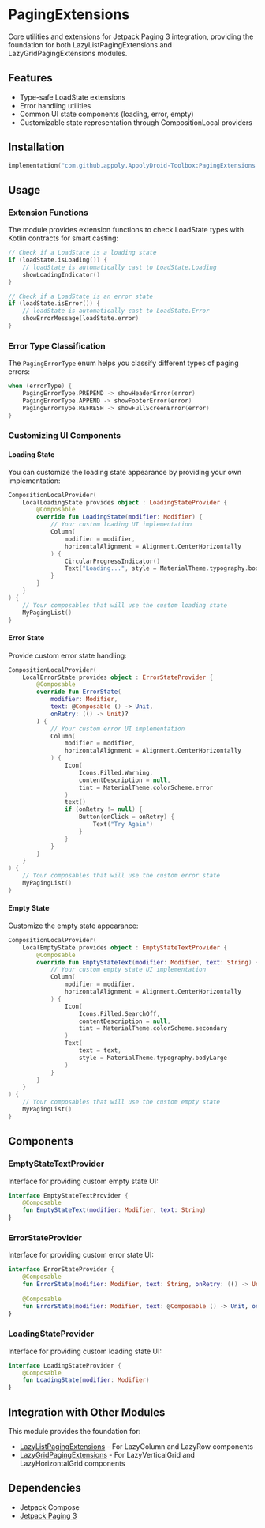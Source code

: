 # PagingExtensions

Core utilities and extensions for Jetpack Paging 3 integration, providing the foundation for both LazyListPagingExtensions and LazyGridPagingExtensions modules.

## Features

- Type-safe LoadState extensions
- Error handling utilities
- Common UI state components (loading, error, empty)
- Customizable state representation through CompositionLocal providers

## Installation

```gradle.kts
implementation("com.github.appoly.AppolyDroid-Toolbox:PagingExtensions:1.0.20-rc05")
```

## Usage

### Extension Functions

The module provides extension functions to check LoadState types with Kotlin contracts for smart casting:

```kotlin
// Check if a LoadState is a loading state
if (loadState.isLoading()) {
    // loadState is automatically cast to LoadState.Loading
    showLoadingIndicator()
}

// Check if a LoadState is an error state
if (loadState.isError()) {
    // loadState is automatically cast to LoadState.Error
    showErrorMessage(loadState.error)
}
```

### Error Type Classification

The `PagingErrorType` enum helps you classify different types of paging errors:

```kotlin
when (errorType) {
    PagingErrorType.PREPEND -> showHeaderError(error)
    PagingErrorType.APPEND -> showFooterError(error)
    PagingErrorType.REFRESH -> showFullScreenError(error)
}
```

### Customizing UI Components

#### Loading State

You can customize the loading state appearance by providing your own implementation:

```kotlin
CompositionLocalProvider(
    LocalLoadingState provides object : LoadingStateProvider {
        @Composable
        override fun LoadingState(modifier: Modifier) {
            // Your custom loading UI implementation
            Column(
                modifier = modifier,
                horizontalAlignment = Alignment.CenterHorizontally
            ) {
                CircularProgressIndicator()
                Text("Loading...", style = MaterialTheme.typography.bodySmall)
            }
        }
    }
) {
    // Your composables that will use the custom loading state
    MyPagingList()
}
```

#### Error State

Provide custom error state handling:

```kotlin
CompositionLocalProvider(
    LocalErrorState provides object : ErrorStateProvider {
        @Composable
        override fun ErrorState(
            modifier: Modifier,
            text: @Composable () -> Unit,
            onRetry: (() -> Unit)?
        ) {
            // Your custom error UI implementation
            Column(
                modifier = modifier,
                horizontalAlignment = Alignment.CenterHorizontally
            ) {
                Icon(
                    Icons.Filled.Warning,
                    contentDescription = null,
                    tint = MaterialTheme.colorScheme.error
                )
                text()
                if (onRetry != null) {
                    Button(onClick = onRetry) {
                        Text("Try Again")
                    }
                }
            }
        }
    }
) {
    // Your composables that will use the custom error state
    MyPagingList()
}
```

#### Empty State

Customize the empty state appearance:

```kotlin
CompositionLocalProvider(
    LocalEmptyState provides object : EmptyStateTextProvider {
        @Composable
        override fun EmptyStateText(modifier: Modifier, text: String) {
            // Your custom empty state UI implementation
            Column(
                modifier = modifier,
                horizontalAlignment = Alignment.CenterHorizontally
            ) {
                Icon(
                    Icons.Filled.SearchOff,
                    contentDescription = null,
                    tint = MaterialTheme.colorScheme.secondary
                )
                Text(
                    text = text,
                    style = MaterialTheme.typography.bodyLarge
                )
            }
        }
    }
) {
    // Your composables that will use the custom empty state
    MyPagingList()
}
```

## Components

### EmptyStateTextProvider

Interface for providing custom empty state UI:

```kotlin
interface EmptyStateTextProvider {
    @Composable
    fun EmptyStateText(modifier: Modifier, text: String)
}
```

### ErrorStateProvider

Interface for providing custom error state UI:

```kotlin
interface ErrorStateProvider {
    @Composable
    fun ErrorState(modifier: Modifier, text: String, onRetry: (() -> Unit)?)
    
    @Composable
    fun ErrorState(modifier: Modifier, text: @Composable () -> Unit, onRetry: (() -> Unit)?)
}
```

### LoadingStateProvider

Interface for providing custom loading state UI:

```kotlin
interface LoadingStateProvider {
    @Composable
    fun LoadingState(modifier: Modifier)
}
```

## Integration with Other Modules

This module provides the foundation for:

- [LazyListPagingExtensions](../LazyListPagingExtensions/README.md) - For LazyColumn and LazyRow components
- [LazyGridPagingExtensions](../LazyGridPagingExtensions/README.md) - For LazyVerticalGrid and LazyHorizontalGrid components

## Dependencies

- Jetpack Compose
- [Jetpack Paging 3](https://developer.android.com/topic/libraries/architecture/paging/v3-overview)
